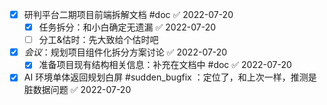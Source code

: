- [x] 研判平台二期项目前端拆解文档 #doc ✅ 2022-07-20
	- [x] 任务拆分：和小白确定无遗漏 ✅ 2022-07-20 
	- [ ] 分工&估时：先大致给个估时吧
- [x] _会议_：规划项目组件化拆分方案讨论 ✅ 2022-07-20
	- [x] 准备项目现有结构相关信息：补充在文档中 #doc ✅ 2022-07-20
- [x] AI 环境单体返回规划白屏 #sudden_bugfix ：定位了，和上次一样，推测是脏数据问题 ✅ 2022-07-20